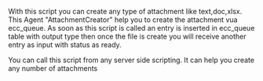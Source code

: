 With this script you can create any type of attachment like text,doc,xlsx. 
This Agent "AttachmentCreator" help you to create the attachment vua ecc_queue. 
As soon as this script is called an entry is inserted in ecc_queue table with output type 
then once the file is create you will receive another entry as input with status as ready.

You can call this script from any server side scripting. It can help you create any number of attachments

